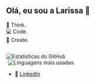 ## Olá, eu sou a Larissa 👋

💭 Think.  
💻 Code.  
🎨 Create.  


<p align="center" style="display: flex; justify-content: center;">
  <div style="flex: 1; margin-right: 5px;">
    <img src="https://github-readme-stats.vercel.app/api?username=Larimcal&show_icons=true&theme=radical" alt="Estatísticas do GitHub" />
  </div>
  <div style="flex: 1; margin-left: 5px;">
    <img src="https://github-readme-stats.vercel.app/api/top-langs/?username=Larimcal&layout=compact&theme=radical" alt="Linguagens mais usadas" />
  </div>
</p>




- 💼 [LinkedIn](https://www.linkedin.com/in/larissa-de-magalh%C3%A3es-caldeira-b294a0178/)
